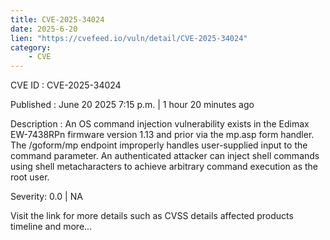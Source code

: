 ```yaml
---
title: CVE-2025-34024
date: 2025-6-20
lien: "https://cvefeed.io/vuln/detail/CVE-2025-34024"
category:
    - CVE
---
```


CVE ID : CVE-2025-34024

Published :  June 20
2025
7:15 p.m. | 1 hour
20 minutes ago

Description : An OS command injection vulnerability exists in the Edimax EW-7438RPn firmware version 1.13 and prior via the mp.asp form handler. The /goform/mp endpoint improperly handles user-supplied input to the command parameter. An authenticated attacker can inject shell commands using shell metacharacters to achieve arbitrary command execution as the root user.

Severity: 0.0 | NA

Visit the link for more details
such as CVSS details
affected products
timeline
and more...
